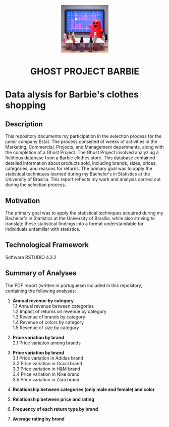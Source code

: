 <p align="center">
  <img src="ghost_ai.jpeg" alt="GHOST PROJECT BARBIE" width="150">
</p>
<h1 align="center"><strong>GHOST PROJECT BARBIE</strong></h1>

# Data alysis for Barbie's clothes shopping

## Description

This repository documents my participation in the selection process for the junior company Estat. The process consisted of weeks of activities in the Marketing, Commercial, Projects, and Management departments, along with the completion of a Ghost Project. The Ghost Project involved analyzing a fictitious database from a Barbie clothes store. This database contained detailed information about products sold, including brands, sizes, prices, categories, and reasons for returns. The primary goal was to apply the statistical techniques learned during my Bachelor's in Statistics at the University of Brasília. This report reflects my work and analysis carried out during the selection process.

## Motivation

The primary goal was to apply the statistical techniques acquired during my Bachelor's in Statistics at the University of Brasília, while also striving to translate these statistical findings into a format understandable for individuals unfamiliar with statistics.

## Technological Framework

Software RSTUDIO 4.3.2

## Summary of Analyses

The PDF report (written in portuguese) included in this repository, containing the following analyses:

1. **Annual revenue by category**  
   1.1 Annual revenue between categories  
   1.2 Impact of returns on revenue by category  
   1.3 Revenue of brands by category  
   1.4 Revenue of colors by category  
   1.5 Revenue of size by category  

2. **Price variation by brand**  
   2.1 Price variation among brands  

3. **Price variation by brand**  
   3.1 Price variation in Adidas brand  
   3.2 Price variation in Gucci brand  
   3.3 Price variation in H&M brand  
   3.4 Price variation in Nike brand  
   3.5 Price variation in Zara brand  

4. **Relationship between categories (only male and female) and color**  

5. **Relationship between price and rating**  

6. **Frequency of each return type by brand**  

7. **Average rating by brand**
